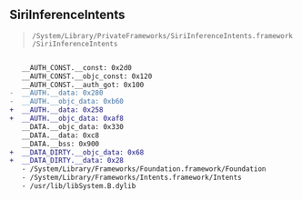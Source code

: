 ## SiriInferenceIntents

> `/System/Library/PrivateFrameworks/SiriInferenceIntents.framework/SiriInferenceIntents`

```diff

   __AUTH_CONST.__const: 0x2d0
   __AUTH_CONST.__objc_const: 0x120
   __AUTH_CONST.__auth_got: 0x100
-  __AUTH.__data: 0x280
-  __AUTH.__objc_data: 0xb60
+  __AUTH.__data: 0x258
+  __AUTH.__objc_data: 0xaf8
   __DATA.__objc_data: 0x330
   __DATA.__data: 0xc8
   __DATA.__bss: 0x900
+  __DATA_DIRTY.__objc_data: 0x68
+  __DATA_DIRTY.__data: 0x28
   - /System/Library/Frameworks/Foundation.framework/Foundation
   - /System/Library/Frameworks/Intents.framework/Intents
   - /usr/lib/libSystem.B.dylib

```
